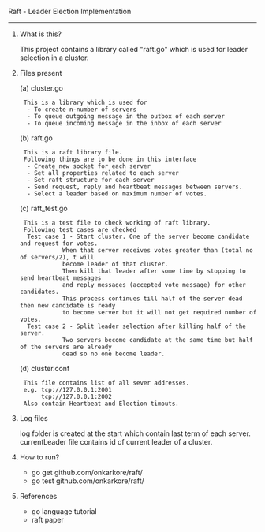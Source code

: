Raft - Leader Election Implementation 

-----------------------------------------------------------------------------------------------------------

1. What is this?

	This project contains a library called "raft.go" which is used for leader selection in a cluster. 

2. Files present

	(a) cluster.go 
	
		This is a library which is used for
		 - To create n-number of servers 
		 - To queue outgoing message in the outbox of each server
		 - To queue incoming message in the inbox of each server
		 
	(b) raft.go

		This is a raft library file.
		Following things are to be done in this interface
		 - Create new socket for each server
		 - Set all properties related to each server
		 - Set raft structure for each server
		 - Send request, reply and heartbeat messages between servers.
		 - Select a leader based on maximum number of votes.

	(c) raft_test.go
	
		This is a test file to check working of raft library.
		Following test cases are checked
		 Test case 1 - Start cluster. One of the server become candidate and request for votes.
			       When that server receives votes greater than (total no of servers/2), t will
			       become leader of that cluster.
			       Then kill that leader after some time by stopping to send heartbeat messages
			       and reply messages (accepted vote message) for other candidates.
			       This process continues till half of the server dead then new candidate is ready
			       to become server but it will not get required number of votes.
		 Test case 2 - Split leader selection after killing half of the server.
			       Two servers become candidate at the same time but half of the servers are already
			       dead so no one become leader.

	(d) cluster.conf
	
		This file contains list of all sever addresses.
		e.g. tcp://127.0.0.1:2001
		     tcp://127.0.0.1:2002
		Also contain Heartbeat and Election timouts.


3. Log files

	log folder is created at the start which contain last term of each server.
	currentLeader file contains id of current leader of a cluster.
		
4. How to run?
	- go get github.com/onkarkore/raft/
	- go test github.com/onkarkore/raft/

5. References 

	- go language tutorial
	- raft paper
